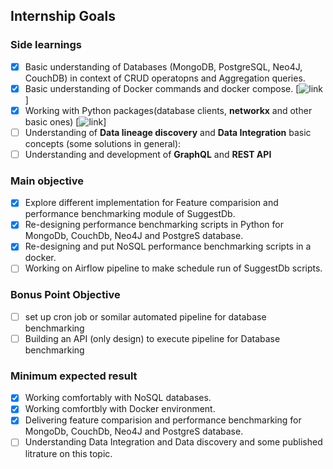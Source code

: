 ## Internship Goals

### Side learnings
- [x] Basic understanding of Databases (MongoDB, PostgreSQL, Neo4J, CouchDB) in context of CRUD operatopns and Aggregation queries.
- [x] Basic understanding of Docker commands and docker compose. [![link](https://stackify.com/docker-tutorial/)]
- [x] Working with Python packages(database clients, __networkx__ and other basic ones) [![link](https://networkx.org/)]
- [ ] Understanding of __Data lineage discovery__ and __Data Integration__ basic concepts (some solutions in general):
- [ ] Understanding and development of __GraphQL__ and __REST API__

### Main objective
- [x] Explore different implementation for Feature comparision and performance benchmarking module of SuggestDb.
- [x] Re-designing performance benchmarking scripts in Python for MongoDb, CouchDb, Neo4J and PostgreS database.
- [x] Re-designing and put NoSQL performance benchmarking scripts in a docker.
- [ ] Working on Airflow pipeline to make schedule run of SuggestDb scripts.

### Bonus Point Objective
- [ ] set up cron job or somilar automated pipeline for database benchmarking
- [ ] Building an API (only design) to execute pipeline for Database benchmarking
### Minimum expected result
- [x] Working comfortably with NoSQL databases.
- [x] Working comfortbly with Docker environment.
- [x] Delivering feature comparision and performance benchmarking for MongoDb, CouchDb, Neo4J and PostgreS database.
- [ ] Understanding Data Integration and Data discovery and some published litrature on this topic.
